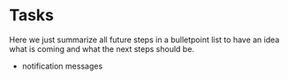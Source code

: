 # Tasks

Here we just summarize all future steps in a bulletpoint list to have an idea what is coming and what the next steps should be.

- notification messages
